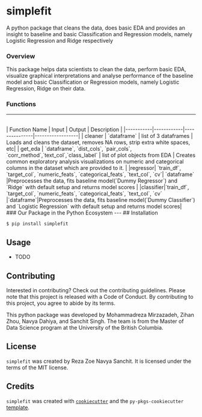 # simplefit

A python package that cleans the data, does basic EDA and provides an insight to baseline and basic Classification and Regression models, namely Logistic Regression and Ridge respectively
<br>

### Overview
This package helps data scientists to clean the data, perform basic EDA, visualize graphical interpretations and analyse performance of the baseline model and basic Classification or Regression models, namely Logistic Regression, Ridge on their data.
<br>

### Functions
---
<br>
| Function Name | Input | Output | Description |
|-----------|------------|---------------|------------------|
| cleaner   | `dataframe`  |  list of 3 dataframes | Loads and cleans the dataset, removes NA rows, strip extra white spaces, etc|
| get_eda | `dataframe`, `dist_cols`, `pair_cols`, `corr_method`,`text_col`,`class_label` | list of plot objects from EDA | Creates common exploratory analysis visualizations on numeric and categorical columns in the dataset which are provided to it. |
|regressor| `train_df`, `target_col`, `numeric_feats`, `categorical_feats`, `text_col`, `cv`| `dataframe` |Preprocesses the data, fits baseline model(`Dummy Regressor`) and `Ridge` with default setup and returns model scores  |
|classifier|`train_df`, `target_col`, `numeric_feats`, `categorical_feats`, `text_col`, `cv` |`dataframe`|Preprocesses the data, fits baseline model(`Dummy Classifier`) and `Logistic Regression` with default setup and returns model scores|

<br>
### Our Package in the Python Ecosystem
---
## Installation

```bash
$ pip install simplefit
```

## Usage

- TODO

## Contributing

Interested in contributing? Check out the contributing guidelines. Please note that this project is released with a Code of Conduct. By contributing to this project, you agree to abide by its terms.

This python package was developed by Mohammadreza Mirzazadeh, Zihan Zhou, Navya Dahiya, and Sanchit Singh. The team is from the Master of Data Science program at the University of the British Columbia.

## License

`simplefit` was created by Reza Zoe Navya Sanchit. It is licensed under the terms of the MIT license.

## Credits

`simplefit` was created with [`cookiecutter`](https://cookiecutter.readthedocs.io/en/latest/) and the `py-pkgs-cookiecutter` [template](https://github.com/py-pkgs/py-pkgs-cookiecutter).

